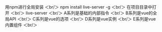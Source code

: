 用npm进行全局安装 ＜br/＞
npm install live-server -g ＜br/＞
在项目目录中打开 ＜br/＞
live-server ＜br/＞
A系列是基础的内部指令 ＜br/＞
B系列是vue的全局API ＜br/＞
C系列是vue的选项 ＜br/＞
D系列是vue实例 ＜br/＞
E系列是vue内置组件 ＜br/＞